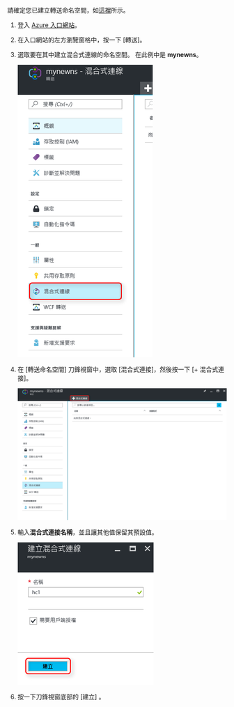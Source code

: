 請確定您已建立轉送命名空間，如[這裡][namespace-how-to]所示。

1. 登入 [Azure 入口網站](https://portal.azure.com)。
2. 在入口網站的左方瀏覽窗格中，按一下 [轉送]。
3. 選取要在其中建立混合式連線的命名空間。 在此例中是 **mynewns**。
   
    ![建立 hc](./media/relay-create-hybrid-connection-portal/create-hc-1.png)
4. 在 [轉送命名空間] 刀鋒視窗中，選取 [混合式連接]，然後按一下 [+ 混合式連接]。
   
    ![選取 hc](./media/relay-create-hybrid-connection-portal/create-hc-2.png)
5. 輸入**混合式連接名稱**，並且讓其他值保留其預設值。
   
    ![選取新增](./media/relay-create-hybrid-connection-portal/create-hc-3.png)
6. 按一下刀鋒視窗底部的 [建立] 。

[namespace-how-to]: ../articles/service-bus-relay/relay-create-namespace-portal.md 

<!--HONumber=Feb17_HO1-->


